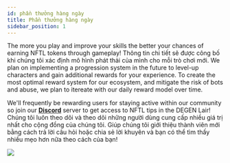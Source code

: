 ```yaml
---
id: phần thưởng hàng ngày
title: Phần thưởng hàng ngày
sidebar_position: 1
---
```


The more you play and improve your skills the better your chances of earning NFTL tokens through gameplay! Thông tin chi tiết sẽ được công bố khi chúng tôi xác định mô hình phát thải của mình cho mỗi trò chơi mới. We plan on implementing a progression system in the future to level-up characters and gain additional rewards for your experience. To create the most optimal reward system for our ecosystem, and mitigate the risk of bots and abuse, we plan to itereate with our daily reward model over time.

We'll frequently be rewarding users for staying active within our community so join our **[Discord](https://discord.gg/niftyleague)** server to get access to NFTL tips in the DEGEN Lair! Chúng tôi luôn theo dõi và theo dõi những người dùng cung cấp nhiều giá trị nhất cho cộng đồng của chúng tôi. Giúp chúng tôi giới thiệu thành viên mới bằng cách trả lời câu hỏi hoặc chia sẻ lời khuyên và bạn có thể tìm thấy nhiều mẹo hơn nữa theo cách của bạn!

![](/img/twitch-stream.png)
